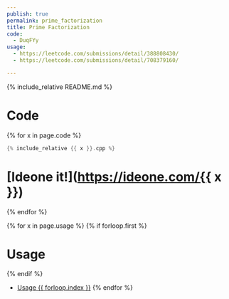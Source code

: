 ```yaml
---
publish: true
permalink: prime_factorization
title: Prime Factorization
code:
  - DuqFYy
usage:
  - https://leetcode.com/submissions/detail/388808430/
  - https://leetcode.com/submissions/detail/708379160/

---
```

{% include_relative README.md %}
# Code

{% for x in page.code %}
```cpp
{% include_relative {{ x }}.cpp %}
```
# [Ideone it!](https://ideone.com/{{ x }})
{% endfor %}

{% for x in page.usage %}
{% if forloop.first %}
# Usage
{% endif %}
 - [Usage {{ forloop.index }}]({{x}})
{% endfor %}
